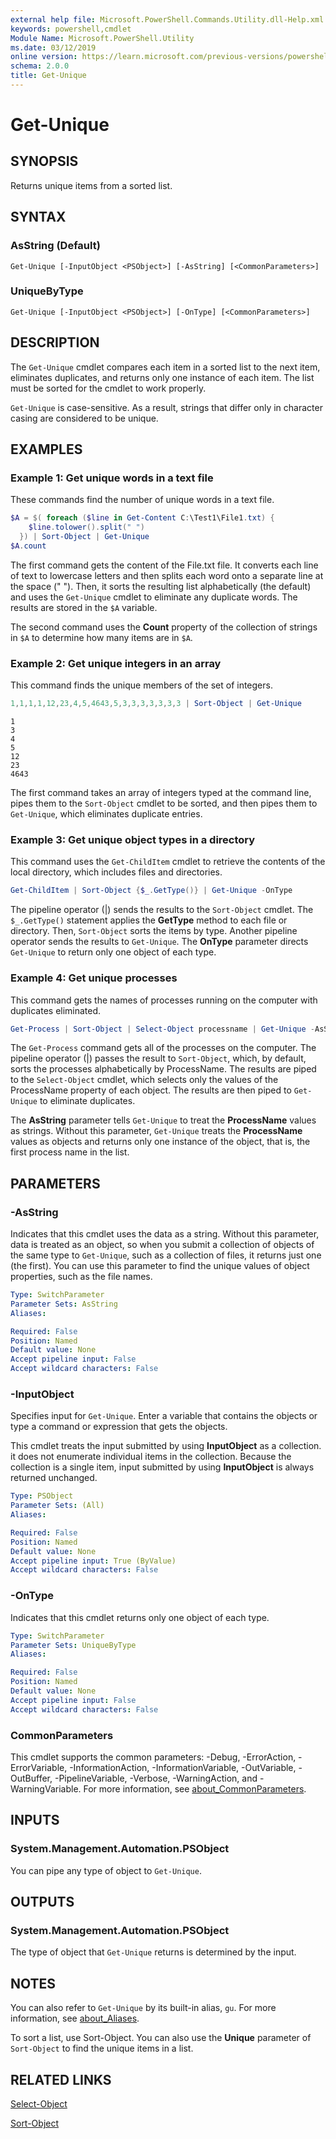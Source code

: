 ```yaml
---
external help file: Microsoft.PowerShell.Commands.Utility.dll-Help.xml
keywords: powershell,cmdlet
Module Name: Microsoft.PowerShell.Utility
ms.date: 03/12/2019
online version: https://learn.microsoft.com/previous-versions/powershell/module/Microsoft.PowerShell.Utility/get-unique?view=powershell-3.0&WT.mc_id=ps-gethelp
schema: 2.0.0
title: Get-Unique
---
```

# Get-Unique

## SYNOPSIS
Returns unique items from a sorted list.

## SYNTAX

### AsString (Default)

```
Get-Unique [-InputObject <PSObject>] [-AsString] [<CommonParameters>]
```

### UniqueByType

```
Get-Unique [-InputObject <PSObject>] [-OnType] [<CommonParameters>]
```

## DESCRIPTION

The `Get-Unique` cmdlet compares each item in a sorted list to the next item, eliminates duplicates,
and returns only one instance of each item. The list must be sorted for the cmdlet to work properly.

`Get-Unique` is case-sensitive. As a result, strings that differ only in character casing are
considered to be unique.

## EXAMPLES

### Example 1: Get unique words in a text file

These commands find the number of unique words in a text file.

```powershell
$A = $( foreach ($line in Get-Content C:\Test1\File1.txt) {
    $line.tolower().split(" ")
  }) | Sort-Object | Get-Unique
$A.count
```

The first command gets the content of the File.txt file. It converts each line of text to lowercase
letters and then splits each word onto a separate line at the space (" "). Then, it sorts the
resulting list alphabetically (the default) and uses the `Get-Unique` cmdlet to eliminate any
duplicate words. The results are stored in the `$A` variable.

The second command uses the **Count** property of the collection of strings in `$A` to determine how
many items are in `$A`.

### Example 2: Get unique integers in an array

This command finds the unique members of the set of integers.

```powershell
1,1,1,1,12,23,4,5,4643,5,3,3,3,3,3,3,3 | Sort-Object | Get-Unique
```

```Output
1
3
4
5
12
23
4643
```

The first command takes an array of integers typed at the command line, pipes them to the
`Sort-Object` cmdlet to be sorted, and then pipes them to `Get-Unique`, which eliminates duplicate
entries.

### Example 3: Get unique object types in a directory

This command uses the `Get-ChildItem` cmdlet to retrieve the contents of the local directory, which
includes files and directories.

```powershell
Get-ChildItem | Sort-Object {$_.GetType()} | Get-Unique -OnType
```

The pipeline operator (|) sends the results to the `Sort-Object` cmdlet. The `$_.GetType()`
statement applies the **GetType** method to each file or directory. Then, `Sort-Object` sorts the
items by type. Another pipeline operator sends the results to `Get-Unique`. The **OnType** parameter
directs `Get-Unique` to return only one object of each type.

### Example 4: Get unique processes

This command gets the names of processes running on the computer with duplicates eliminated.

```powershell
Get-Process | Sort-Object | Select-Object processname | Get-Unique -AsString
```

The `Get-Process` command gets all of the processes on the computer. The pipeline operator (|)
passes the result to `Sort-Object`, which, by default, sorts the processes alphabetically by
ProcessName. The results are piped to the `Select-Object` cmdlet, which selects only the values of
the ProcessName property of each object. The results are then piped to `Get-Unique` to eliminate
duplicates.

The **AsString** parameter tells `Get-Unique` to treat the **ProcessName** values as strings.
Without this parameter, `Get-Unique` treats the **ProcessName** values as objects and returns only
one instance of the object, that is, the first process name in the list.

## PARAMETERS

### -AsString

Indicates that this cmdlet uses the data as a string. Without this parameter, data is treated as an
object, so when you submit a collection of objects of the same type to `Get-Unique`, such as a
collection of files, it returns just one (the first). You can use this parameter to find the unique
values of object properties, such as the file names.

```yaml
Type: SwitchParameter
Parameter Sets: AsString
Aliases:

Required: False
Position: Named
Default value: None
Accept pipeline input: False
Accept wildcard characters: False
```

### -InputObject

Specifies input for `Get-Unique`. Enter a variable that contains the objects or type a command or
expression that gets the objects.

This cmdlet treats the input submitted by using **InputObject** as a collection. it does not
enumerate individual items in the collection. Because the collection is a single item, input
submitted by using **InputObject** is always returned unchanged.

```yaml
Type: PSObject
Parameter Sets: (All)
Aliases:

Required: False
Position: Named
Default value: None
Accept pipeline input: True (ByValue)
Accept wildcard characters: False
```

### -OnType

Indicates that this cmdlet returns only one object of each type.

```yaml
Type: SwitchParameter
Parameter Sets: UniqueByType
Aliases:

Required: False
Position: Named
Default value: None
Accept pipeline input: False
Accept wildcard characters: False
```

### CommonParameters

This cmdlet supports the common parameters: -Debug, -ErrorAction, -ErrorVariable,
-InformationAction, -InformationVariable, -OutVariable, -OutBuffer, -PipelineVariable, -Verbose,
-WarningAction, and -WarningVariable. For more information, see [about_CommonParameters](https://go.microsoft.com/fwlink/?LinkID=113216).

## INPUTS

### System.Management.Automation.PSObject

You can pipe any type of object to `Get-Unique`.

## OUTPUTS

### System.Management.Automation.PSObject

The type of object that `Get-Unique` returns is determined by the input.

## NOTES

You can also refer to `Get-Unique` by its built-in alias, `gu`. For more information, see [about_Aliases](../Microsoft.PowerShell.Core/About/about_Aliases.md).

To sort a list, use Sort-Object. You can also use the **Unique** parameter of `Sort-Object` to find
the unique items in a list.

## RELATED LINKS

[Select-Object](Select-Object.md)

[Sort-Object](Sort-Object.md)

